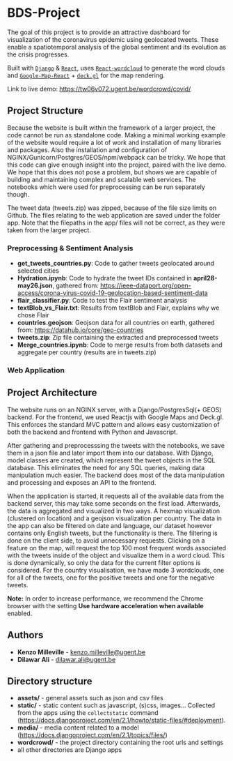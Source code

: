 # BDS-Project

The goal of this project is to provide an attractive dashboard for visualization of the coronavirus epidemic using geolocated tweets. These enable a spatiotemporal analysis of the global sentiment and its evolution as the crisis progresses.

Built with [`Django`](https://www.djangoproject.com/) & [`React`](https://reactjs.org/), 
uses [`React-wordcloud`](https://github.com/chrisrzhou/react-wordcloud) to generate the word clouds 
and [`Google-Map-React`](https://github.com/google-map-react/google-map-react) + [`deck.gl`](https://deck.gl/#/) for the map rendering.

Link to live demo: https://tw06v072.ugent.be/wordcrowd/covid/

## Project Structure

Because the website is built within the framework of a larger project, the code cannot be run as standalone code. Making a minimal working example of the website would require a lot of work and installation of many libraries and packages. Also the installation and configuration of NGINX/Gunicorn/Postgres/GEOS/npm/webpack can be tricky. We hope that this code can give enough insight into the project, paired with the live demo. We hope that this does not pose a problem, but shows we are capable of building and maintaining complex and scalable web services. The notebooks which were used for preprocessing can be run separately though.

The tweet data (tweets.zip) was zipped, because of the file size limits on Github. The files relating to the web application are saved under the folder app. Note that the filepaths in the app/ files will not be correct, as they were taken from the larger project. 

### Preprocessing & Sentiment Analysis
- **get_tweets_countries.py**: Code to gather tweets geolocated around selected cities
- **Hydration.ipynb**: Code to hydrate the tweet IDs contained in **april28-may26.json**, gathered from: https://ieee-dataport.org/open-access/corona-virus-covid-19-geolocation-based-sentiment-data
- **flair_classifier.py**: Code to test the Flair sentiment analysis
- **textBlob_vs_Flair.txt**: Results from textBlob and Flair, explains why we chose Flair
- **countries.geojson**: Geojson data for all countries on earth, gathered from: https://datahub.io/core/geo-countries
- **tweets.zip**: Zip file containing the extracted and preprocessed tweets
- **Merge_countries.ipynb**: Code to merge results from both datasets and aggregate per country (results are in tweets.zip)

### Web Application



## Project Architecture

The website runs on an NGINX server, with a Django/PostgresSql(+ GEOS) backend. For the frontend, we used Reactjs with Google Maps and Deck.gl. This enforces the standard MVC pattern and allows easy customization of both the backend and frontend with Python and Javascript.

After gathering and preprocesssing the tweets with the notebooks, we save them in a json file and later import them into our database. With Django, model classes are created, which represent the tweet objects in the SQL database. This eliminates the need for any SQL queries, making data manipulation much easier. The backend does most of the data manipulation and processing and exposes an API to the frontend.

When the application is started, it requests all of the available data from the backend server, this may take some seconds on the first load. Afterwards, the data is aggregated and visualized in two ways. A hexmap visualization (clustered on location) and a geojson visualization per country. The data in the app can also be filtered on date and language, our dataset however contains only English tweets, but the functionality is there. The filtering is done on the client side, to avoid unnecessary requests. Clicking on a feature on the map, will request the top 100 most frequent words associated with the tweets inside of the object and visualize them in a word cloud. This is done dynamically, so only the data for the current filter options is considered. For the country visualisation, we have made 3 wordclouds, one for all of the tweets, one for the positive tweets and one for the negative tweets.

**Note:** In order to increase performance, we recommend the Chrome browser with the setting **Use hardware acceleration when available** enabled.

## Authors
- **Kenzo Milleville** - kenzo.milleville@ugent.be
- **Dilawar Ali** - dilawar.ali@ugent.be


## Directory structure
- **assets/** - general assets such as json and csv files
- **static/** - static content such as javascript, (s)css, images... Collected from the apps using the `collectstatic` command (https://docs.djangoproject.com/en/2.1/howto/static-files/#deployment).
- **media/** - media content related to a model (https://docs.djangoproject.com/en/2.1/topics/files/)
- **wordcrowd/** - the project directory containing the root urls and settings
- all other directories are Django apps
